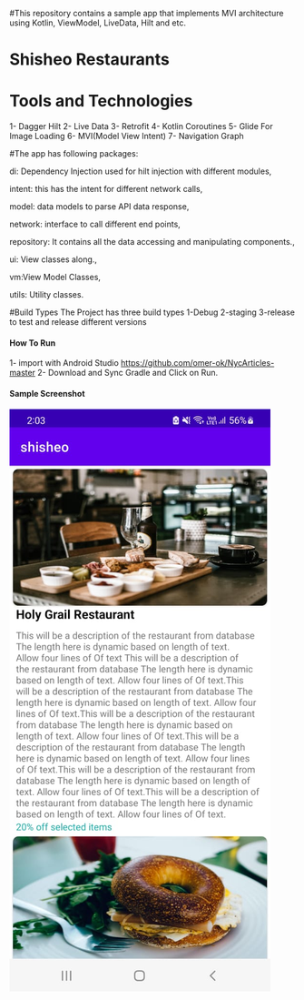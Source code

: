 #This repository contains a sample app that implements MVI architecture using Kotlin, ViewModel, LiveData, Hilt and etc.

# Shisheo Restaurants

# Tools and Technologies
1- Dagger Hilt
2- Live Data
3- Retrofit
4- Kotlin Coroutines
5- Glide For Image Loading
6- MVI(Model View Intent)
7- Navigation Graph

#The app has following packages:

di: Dependency Injection used for hilt injection with different modules,

intent: this has the intent for different network calls,

model: data models to parse API data response,

network: interface to call different end points,

repository: It contains all the data accessing and manipulating components.,

ui: View classes along.,

vm:View Model Classes,

utils: Utility classes.

#Build Types
The Project has three build types
1-Debug
2-staging
3-release
to test and release different versions

#### How To Run
1- import with Android Studio https://github.com/omer-ok/NycArticles-master
2- Download and Sync Gradle and Click on Run.

#### Sample Screenshot

![](app/src/main/res/output/img.jpeg)
